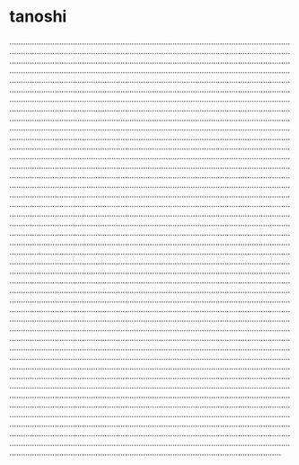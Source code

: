 # tanoshi
............................................................................................................................................................................................................................................................................................................................................................................................................................................................................................................................................................................................................................................................................................................................................................................................................................................................................................................................................................................................................................................................................................................................................................................................................................................................................................................................................................................................................................................................................................................................................................................................................................................................................................................................................................................................................................................................................................................................................................................................................................................................................................................................................................................................................................................................................................................................................................................................................................................................................................................................................................................................................................................................................................................................................................................................................................................................................................................................................................................................................................................................................................................................................................................................................................................................................................................................................................................................................................................................................................................................................................................................................................................................................................................................................................................................................................................................................................................................................................................................................................................................................................................................................................................................................................................................................................................................................................................................................................................................................................................................................................................................................................................................................................................................................................................................................................................................................................................................................................................................................................................................................................................................................................................................................................................................................................................................................................................................................................................................................................................................................................................................................................................................................